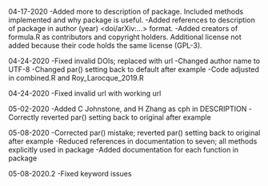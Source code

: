 04-17-2020
-Added more to description of package. Included methods implemented and why package is useful.
-Added references to description of package in author (year) <doi/arXiv:...> format.
-Added creators of formula.R as contributors and copyright holders. 
Additional license not added because their code holds the same license (GPL-3).

04-24-2020
-Fixed invalid DOIs; replaced with url
-Changed author name to UTF-8
-Changed par() setting back to default after example
-Code adjusted in combined.R and Roy_Larocque_2019.R

04-24-2020
-Fixed invalid url with working url

05-02-2020
-Added C Johnstone, and H Zhang as cph in DESCRIPTION
-Correctly reverted par() setting back to original after example

05-08-2020
-Corrected par() mistake; reverted par() setting back to original after example
-Reduced references in documentation to seven; all methods explicitly used in package
-Added documentation for each function in package

05-08-2020.2
-Fixed keyword issues
